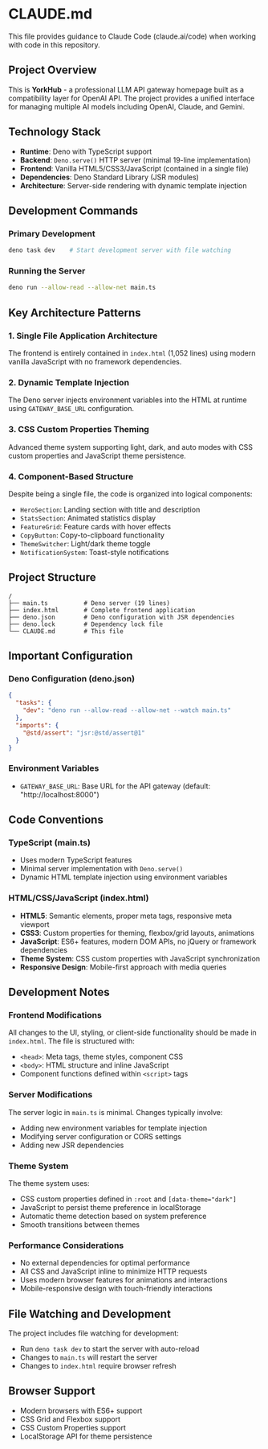 # CLAUDE.md

This file provides guidance to Claude Code (claude.ai/code) when working with code in this repository.

## Project Overview

This is **YorkHub** - a professional LLM API gateway homepage built as a compatibility layer for OpenAI API. The project provides a unified interface for managing multiple AI models including OpenAI, Claude, and Gemini.

## Technology Stack

- **Runtime**: Deno with TypeScript support
- **Backend**: `Deno.serve()` HTTP server (minimal 19-line implementation)
- **Frontend**: Vanilla HTML5/CSS3/JavaScript (contained in a single file)
- **Dependencies**: Deno Standard Library (JSR modules)
- **Architecture**: Server-side rendering with dynamic template injection

## Development Commands

### Primary Development
```bash
deno task dev    # Start development server with file watching
```

### Running the Server
```bash
deno run --allow-read --allow-net main.ts
```

## Key Architecture Patterns

### 1. Single File Application Architecture
The frontend is entirely contained in `index.html` (1,052 lines) using modern vanilla JavaScript with no framework dependencies.

### 2. Dynamic Template Injection
The Deno server injects environment variables into the HTML at runtime using `GATEWAY_BASE_URL` configuration.

### 3. CSS Custom Properties Theming
Advanced theme system supporting light, dark, and auto modes with CSS custom properties and JavaScript theme persistence.

### 4. Component-Based Structure
Despite being a single file, the code is organized into logical components:
- `HeroSection`: Landing section with title and description
- `StatsSection`: Animated statistics display
- `FeatureGrid`: Feature cards with hover effects
- `CopyButton`: Copy-to-clipboard functionality
- `ThemeSwitcher`: Light/dark theme toggle
- `NotificationSystem`: Toast-style notifications

## Project Structure

```
/
├── main.ts          # Deno server (19 lines)
├── index.html       # Complete frontend application
├── deno.json        # Deno configuration with JSR dependencies
├── deno.lock        # Dependency lock file
└── CLAUDE.md        # This file
```

## Important Configuration

### Deno Configuration (deno.json)
```json
{
  "tasks": {
    "dev": "deno run --allow-read --allow-net --watch main.ts"
  },
  "imports": {
    "@std/assert": "jsr:@std/assert@1"
  }
}
```

### Environment Variables
- `GATEWAY_BASE_URL`: Base URL for the API gateway (default: "http://localhost:8000")

## Code Conventions

### TypeScript (main.ts)
- Uses modern TypeScript features
- Minimal server implementation with `Deno.serve()`
- Dynamic HTML template injection using environment variables

### HTML/CSS/JavaScript (index.html)
- **HTML5**: Semantic elements, proper meta tags, responsive meta viewport
- **CSS3**: Custom properties for theming, flexbox/grid layouts, animations
- **JavaScript**: ES6+ features, modern DOM APIs, no jQuery or framework dependencies
- **Theme System**: CSS custom properties with JavaScript synchronization
- **Responsive Design**: Mobile-first approach with media queries

## Development Notes

### Frontend Modifications
All changes to the UI, styling, or client-side functionality should be made in `index.html`. The file is structured with:
- `<head>`: Meta tags, theme styles, component CSS
- `<body>`: HTML structure and inline JavaScript
- Component functions defined within `<script>` tags

### Server Modifications
The server logic in `main.ts` is minimal. Changes typically involve:
- Adding new environment variables for template injection
- Modifying server configuration or CORS settings
- Adding new JSR dependencies

### Theme System
The theme system uses:
- CSS custom properties defined in `:root` and `[data-theme="dark"]`
- JavaScript to persist theme preference in localStorage
- Automatic theme detection based on system preference
- Smooth transitions between themes

### Performance Considerations
- No external dependencies for optimal performance
- All CSS and JavaScript inline to minimize HTTP requests
- Uses modern browser features for animations and interactions
- Mobile-responsive design with touch-friendly interactions

## File Watching and Development

The project includes file watching for development:
- Run `deno task dev` to start the server with auto-reload
- Changes to `main.ts` will restart the server
- Changes to `index.html` require browser refresh

## Browser Support

- Modern browsers with ES6+ support
- CSS Grid and Flexbox support
- CSS Custom Properties support
- LocalStorage API for theme persistence